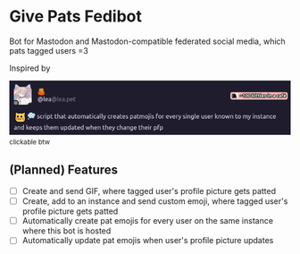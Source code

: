 # Give Pats Fedibot

Bot for Mastodon and Mastodon-compatible federated social media, which pats tagged users =3

Inspired by

<a href="https://lea.pet/notes/aa7tx71nvd"><img src="assets/inspiration.png"></a>
<small>clickable btw</small>

## (Planned) Features
- [ ] Create and send GIF, where tagged user's profile picture gets patted
- [ ] Create, add to an instance and send custom emoji, where tagged user's profile picture gets patted
- [ ] Automatically create pat emojis for every user on the same instance where this bot is hosted
- [ ] Automatically update pat emojis when user's profile picture updates
